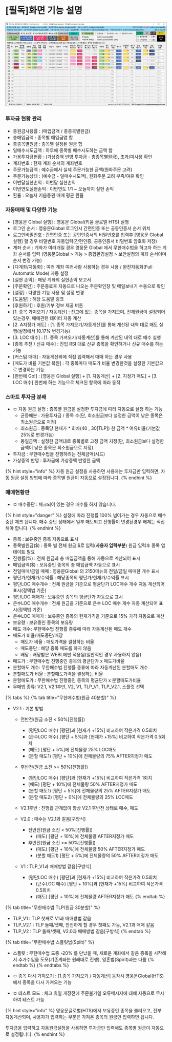 # \[필독]화면 기능 설명

![클릭해서 크게보세요](<.gitbook/assets/image (102) (1) (1) (1).png>)

### 투자금 현황 관리

* 총원금사용률 : (매입금액 / 총종목별원금)
* 총매입금액 : 종목별 매입금앱 합
* 총종목별원금 : 종목별 설정된 원금 합
* 일매수시도금액 : 하루에 종목별 매수시도하는 금액 합
* 가용투자금현황 : (가상증액 반영 투자금 - 총종목별원금), 초과/미사용 확인
* 계좌번호 : 현재 계좌 순서의 계좌번호
* 주문가능금액 : 예수금에서 실제 주문가능한 금액(원화주문 고려)
* 주문가능상태 : (예수금 - 일매수시도액), 원화주문 고려 부족/여유 확인
* 이번달실현손익 : 이번달 실현손익
* 이번연도실현손익 : 이번연도 1/1 \~ 오늘까지 실현 손익
* 환율 : 오늘자 키움증권 매매 평균 환율

### 자동매매 및 다양한 기능

* \[영웅문 Global 실행] : 영웅문 Global(키움 글로벌 HTS) 실행
* 로그인 순서 : 영웅문Global 로그인시 간편인증 또는 공동인증서 순서 위치
* 로그인비밀번호 : 간편인증 또는 공인인증서의 비밀번호를 입력후 \[영웅문 Global 실행] 할 경우 비밀번호 자동입력(간편인증, 공동인증서 비밀번호 암호화 저장)
* 계좌 순서 : 계좌가 여러개일 경우 영웅문 Global 에서 무한매수법을 하고자 하는 계좌 순서를 입력 (영웅문Global > 기능 > 종합환경설정 > 보안설정의 계좌 순서이며 순서 변경 가능)
* \[다계좌/자동화] : 여러 계좌 여러사람 사용하는 경우 사용 / 완전자동화(Full Automatic Mode) 자동 설정
* \[실현 손익] : 해당 계좌의 실현손익 보고서
* \[주문확인] : 주문종료후 자동으로 나오는 주문확인창 및 메일보내기 수동으로 확인
* \[설정] : 다양한 기능 사용 및 설정 변경
* \[도움말] : 해당 도움말 링크
* \[후원하기] : 후원/기부 정보 제공 버튼
* \[1. 종목 가져오기 / 자동계산] : 잔고에 있는 종목을 가져오며, 전체원금이 설정되어 있는경우, 매매관련 데이터 자동 계산
* \[2. A지정가 매도] : \[1. 종목 가져오기/자동계산]를 통해 계산된 내역 대로 매도 실행(설정에서 10.17% 변경가능)
* \[3. LOC 매수] :  \[1. 종목 가져오기/자동계산]를 통해 계산된 내역 대로 매수 실행
* \[종목 추천 / 신규 매수] : 진입 RSI 대로 신규 종목을 확인하거나 신규 매수를 하는 기능
* \[커스텀 매매] : 자동계산외에 직접 입력해서 매매 하는 경우 사용
* \[매도가 비율 기본값 복원] : 각 종목마다 매도가 비율 변경한것을 설정한 기본값으로 변경하는 기능
* \[한번에 Go!] : \[영웅문 Global 실행] + \[1. 자동계산] + \[2. 지정가 매도] + \[3. LOC 매수] 한번에 하는 기능으로 체크된 항목에 따라 동작

### 스마트 투자금 분배

* ㅁ 자동 원금 설정 : 종목별 원금을 설정한 투자금에 따라 자동으로 설정 하는 기능
  * 균등배분 : 가용투자금 / 종목 수(단, 최소원금보다 설정한 금액이 낮은 종목은 최소원금으로 지정)
  * 최소원금 : 종목당 현재가 \* 회차(40 , 30\[TLP]) 한 금액 \* 여유비율(기본값 25%로 변경가능)
  * 동일금액 : 설정한 금액대로 종목별로 고정 금액 지정(단, 최소원금보다 설정한 금액이 낮은 종목은 최소원금으로 지정)
* 투자금 : 무한매수법을 진행하려는 전체금액(시드)
* 가상증액 반영 : 투자금에 가상증액 반영한 금액

{% hint style="info" %}
자동 원금 설정을 사용하면 사용자는 투자금만 입력하면, 자동 원금 설정 방법에 따라 종목별 원금이 자동으로 설정됩니다.
{% endhint %}



### 매매현황판

* ㅁ 매수중단 : 체크되어 있는 경우 매수를 하지 않습니다.

{% hint style="danger" %}
설정에 따라 진행률 100% 넘어가는 경우 자동으로 매수중단 체크 됩니다. 매수 중단 상태에서 일부 매도되고 진행률이 변경된경우 해제는 직접 해야 합니다.
{% endhint %}

* 종목 : 보유중인 종목 자동으로 표시
* 종목별원금($) : 종목 별 전체 원금 $로 입력(**사용자 입력부분**) 원금 입력후 종목 업데이트 필요
* 진행률(%) : 전체 원금과 총 매입금액을 통해 자동으로 계산되어 표시
* 매입금액($) : 보유중인 종목의 총 매입금액 자동으로 표시
* 전일매매/금일 매매 : 영웅문Global 의 2150메뉴의 전일/금일 매매한 개수 표시
* 평단가/현재가/수익률 : 해당종목의 평단가/현재가/수익률 표시
* 평단LOC 매수개수 : 전체 원금을 기준으로 평균단가 LOC매수 개수 자동 계산되어 표시(정액법 기준)
* 평단LOC 매매가 : 보유중인 종목의 평균단가 자동으로 표시
* 큰수LOC 매수개수 : 전체 원금을 기준으로 큰수 LOC 매수 개수 자동 계산되어 표시(정액법 기준)
* 큰수LOC 매매가 : 보유중인 종목의 현재가격을 기준으로 15% 가격 자동으로 계산
* 보유량 : 보유중인 종목의 보유량
* 매도 개수: 무한매수법 진행률 종류에 따라 자동계산된 매도 개수
* 매도가 비율/매도중단/배당
  * 매도가 비율 : 매도가격을 결정하는 비율
  * 매도중단 : 해당 종목 매도를 하지 않음
  * 배당 : 배당받은 WEBL에만 적용됨(일반적인 경우 사용하지 않음)
* 매도가 : 무한매수법 진행중인 종목의 평균단가 x 매도가비율
* 분할매도 개수: 무한매수법 진행률 종류에 따라 자동계산된 분할매도 개수
* 분할매도가 비율 : 분할매도가격을 결정하는 비율
* 분할매도가 : 무한매수법 진행중인 종목의 평균단가 x 분할매도가비율
* 무매법 종류: V2.1, V2.1후반, V2, V1, TLP\_V1, TLP\_V2.1, 스플릿 선택

{% tabs %}
{% tab title="무한매수법(원금 40분할)" %}
*   V2.1 : 기본 방법

    * 전반전(원금 소진 < 50%\[진행률])&#x20;
      * (평단LOC 매수) \[평단]과 \[현재가 +15%] 비교하여 작은가격 0.5회치
      * (큰수LOC 매수) \[평단 + 5%]과 \[현재가 +15%] 비교하여 작은가격 0.5회치
      * (매도) \[평단 + 5%]에 전체물량 25% LOC매도
      * (분할 매도1) \[평단 + 10%]에 전체물량의 75% AFTER지정가 매도
    *   후반전(원금 소진 >= 50%\[진행률])

        * (평단LOC 매수) \[평단]과 \[현재가 +15%] 비교하여 작은가격 1회치
        * (매도) \[평단 + 10%]에 전체물량 50% AFTER지정가 매도
        * (분할 매도1) \[평단 + 5%]에 전체물량의 25% AFTER지정가 매도
        * (분할 매도2) \[평단 + 0%]에 전체물량의 25% LOC매도


    * V2.1후반 : 진행률 관계없이 항상 V2.1 후반전 상태로 매수, 매도



    * V2.0 : 매수는 V2.1과 같음\[구방식]
      * 전반전(원금 소진 < 50%\[진행률])
        * (매도) \[평단 + 10%]에 전체물량 AFTER지정가 매도
      * 후반전(원금 소진 >= 50%\[진행률])
        * (매도) \[평단 + 10%]에 전체물량 50% AFTER지정가 매도
        * (분할 매도1) \[평단 + 5%]에 전체물량의 50% AFTER지정가 매도



    * V1 : TLP\_V1과 매매방법 같음\[구방식]
      * (평단LOC 매수) \[평단]과 \[현재가 +15%] 비교하여 작은가격 0.5회치
        * (큰수LOC 매수) \[평단 + 10%]과 \[현재가 +15%] 비교하여 작은가격 0.5회치
        * (매도) \[평단 + 10%]에 전체물량 AFTER지정가 매도
{% endtab %}

{% tab title="무한매수법 TLP(원금 30분할)" %}
* TLP\_V1 : TLP 첫째로 V1과 매매방법 같음
* TLP\_V2.1 : TLP 둘째/셋째, 안전하게 할 경우 첫째도 가능, V2.1과 매매 같음
* TLP\_V2 : TLP 둘째/셋째, V2.0과 매매방법 같음\[구방식]
{% endtab %}

{% tab title="무한매수법 스플릿법(Split)" %}
* 스플릿 : 무한매수법 도중 -20% 를 만났을 때, 새로운 계좌에서 같음 종목을 시작해서 추가수입을 도모(기존계좌는 원래대로 진행), 영혼법(Spirit)과는 다름
{% endtab %}
{% endtabs %}

* ㅁ 종목 다시 가져오기 : \[1.종목 가져오기 / 자동계산] 동작시 영웅문Global(HTS)에서 종목을 다시 가져오는 기능
* ㅁ 테스트 모드 : 체크  휴일 개장전에 주문불가일 오류메시지에 대해 자동으로 무시하여 테스트 가능

{% hint style="info" %}
영웅문글로벌(HTS)에서 보유중인 종목을 불러오고, 전부 자동계산되며, 사용자가 입력하는 부분은 가져온 종목의 원금만 입력하면 됩니다.

투자금을 입력하고 자동원금설정을 사용하면 투자금만 입력해도 종목별 원금이 자동으로 설정됩니다.
{% endhint %}
